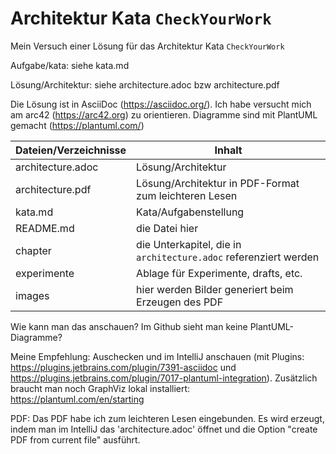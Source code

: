 # Architektur Kata `CheckYourWork`

Mein Versuch einer Lösung für das Architektur Kata `CheckYourWork`

Aufgabe/kata: siehe kata.md

Lösung/Architektur: siehe architecture.adoc bzw architecture.pdf

Die Lösung ist in AsciiDoc (https://asciidoc.org/). Ich habe versucht mich am arc42 (https://arc42.org) zu orientieren.
Diagramme sind mit PlantUML gemacht (https://plantuml.com/)

Dateien/Verzeichnisse|Inhalt
---|---
architecture.adoc|Lösung/Architektur
architecture.pdf|Lösung/Architektur in PDF-Format zum leichteren Lesen
kata.md|Kata/Aufgabenstellung
README.md|die Datei hier
chapter|die Unterkapitel, die in `architecture.adoc` referenziert werden
experimente|Ablage für Experimente, drafts, etc.
images|hier werden Bilder generiert beim Erzeugen des PDF

Wie kann man das anschauen? Im Github sieht man keine PlantUML-Diagramme?

Meine Empfehlung: Auschecken und im IntelliJ anschauen (mit Plugins: https://plugins.jetbrains.com/plugin/7391-asciidoc und
https://plugins.jetbrains.com/plugin/7017-plantuml-integration). Zusätzlich braucht man noch GraphViz lokal installiert: https://plantuml.com/en/starting

PDF:
Das PDF habe ich zum leichteren Lesen eingebunden. Es wird erzeugt, indem man im IntelliJ das 'architecture.adoc' öffnet und  die Option "create PDF from current file" ausführt. 
